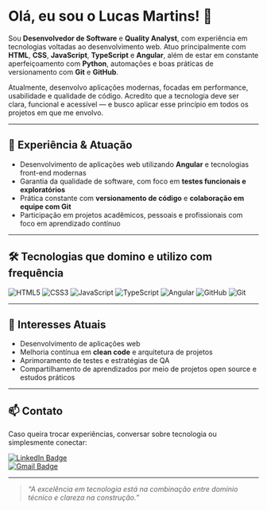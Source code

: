 # Olá, eu sou o Lucas Martins! 👋

Sou **Desenvolvedor de Software** e **Quality Analyst**, com experiência em tecnologias voltadas ao desenvolvimento web. Atuo principalmente com **HTML**, **CSS**, **JavaScript**, **TypeScript** e **Angular**, além de estar em constante aperfeiçoamento com **Python**, automações e boas práticas de versionamento com **Git** e **GitHub**.

Atualmente, desenvolvo aplicações modernas, focadas em performance, usabilidade e qualidade de código. Acredito que a tecnologia deve ser clara, funcional e acessível — e busco aplicar esse princípio em todos os projetos em que me envolvo.

---

## 💼 Experiência & Atuação

- Desenvolvimento de aplicações web utilizando **Angular** e tecnologias front-end modernas
- Garantia da qualidade de software, com foco em **testes funcionais e exploratórios**
- Prática constante com **versionamento de código** e **colaboração em equipe com Git**
- Participação em projetos acadêmicos, pessoais e profissionais com foco em aprendizado contínuo

---

## 🛠️ Tecnologias que domino e utilizo com frequência

![HTML5](https://img.shields.io/badge/HTML5-E34F26?style=for-the-badge&logo=html5&logoColor=white)
![CSS3](https://img.shields.io/badge/CSS3-1572B6?style=for-the-badge&logo=css3&logoColor=white)
![JavaScript](https://img.shields.io/badge/JavaScript-F7DF1E?style=for-the-badge&logo=javascript&logoColor=black)
![TypeScript](https://img.shields.io/badge/TypeScript-3178C6?style=for-the-badge&logo=typescript&logoColor=white)
![Angular](https://img.shields.io/badge/Angular-DD0031?style=for-the-badge&logo=angular&logoColor=white)
![GitHub](https://img.shields.io/badge/GitHub-181717?style=for-the-badge&logo=github&logoColor=white)
![Git](https://img.shields.io/badge/Git-F05032?style=for-the-badge&logo=git&logoColor=white)

---

## 📌 Interesses Atuais

- Desenvolvimento de aplicações web
- Melhoria contínua em **clean code** e arquitetura de projetos
- Aprimoramento de testes e estratégias de QA
- Compartilhamento de aprendizados por meio de projetos open source e estudos práticos

---

## 📫 Contato

Caso queira trocar experiências, conversar sobre tecnologia ou simplesmente conectar:

[![LinkedIn Badge](https://img.shields.io/badge/-LinkedIn-0077B5?style=flat-square&logo=linkedin&logoColor=white&link=https://linkedin.com/in/lucasmartins-dev)](https://linkedin.com/in/lucasmartins-dev)  
[![Gmail Badge](https://img.shields.io/badge/-Email-D14836?style=flat-square&logo=gmail&logoColor=white&link=mailto:lucashmartins.dev@gmail.com)](mailto:lucashmartins.dev@gmail.com)

---

> _“A excelência em tecnologia está na combinação entre domínio técnico e clareza na construção.”_  
